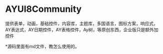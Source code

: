 # AYUI8Community
提供表单，动画，基础控件，内容库，主题库，多国语言，图标方案，响应式，AY表达式，AY日期控件，AY表格控件，Ay树，等原创东西，企业版只是额外加控件

*源码里面有md文件，教怎么使用的。
